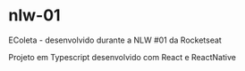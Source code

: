 # nlw-01
EColeta - desenvolvido durante a NLW #01 da Rocketseat

Projeto em Typescript desenvolvido com React e ReactNative 
